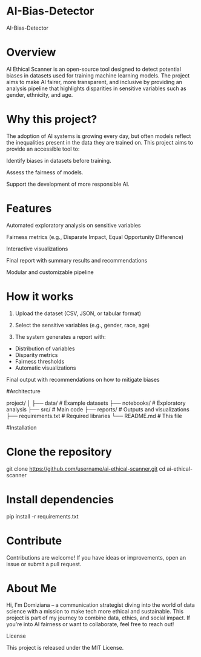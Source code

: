 # AI-Bias-Detector
AI-Bias-Detector

# Overview

AI Ethical Scanner is an open-source tool designed to detect potential biases in datasets used for training machine learning models. The project aims to make AI fairer, more transparent, and inclusive by providing an analysis pipeline that highlights disparities in sensitive variables such as gender, ethnicity, and age.

# Why this project?

The adoption of AI systems is growing every day, but often models reflect the inequalities present in the data they are trained on. This project aims to provide an accessible tool to:

Identify biases in datasets before training.

Assess the fairness of models.

Support the development of more responsible AI.

# Features

Automated exploratory analysis on sensitive variables

Fairness metrics (e.g., Disparate Impact, Equal Opportunity Difference)

Interactive visualizations

Final report with summary results and recommendations

Modular and customizable pipeline

# How it works

1. Upload the dataset (CSV, JSON, or tabular format)

2. Select the sensitive variables (e.g., gender, race, age)

3. The system generates a report with:

- Distribution of variables
- Disparity metrics
- Fairness thresholds
- Automatic visualizations

Final output with recommendations on how to mitigate biases

#Architecture

project/
│
├── data/               # Example datasets
├── notebooks/          # Exploratory analysis
├── src/                # Main code
├── reports/            # Outputs and visualizations
├── requirements.txt    # Required libraries
└── README.md           # This file

#Installation

# Clone the repository
git clone https://github.com/username/ai-ethical-scanner.git
cd ai-ethical-scanner

# Install dependencies
pip install -r requirements.txt



# Contribute

Contributions are welcome! If you have ideas or improvements, open an issue or submit a pull request.

# About Me

Hi, I'm Domiziana – a communication strategist diving into the world of data science with a mission to make tech more ethical and sustainable. This project is part of my journey to combine data, ethics, and social impact. If you're into AI fairness or want to collaborate, feel free to reach out!

License

This project is released under the MIT License.
